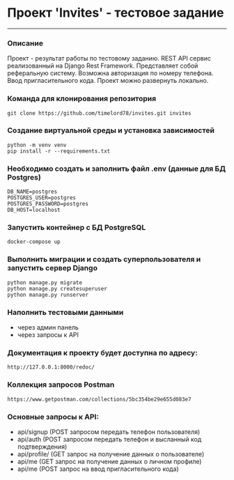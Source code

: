 # Проект 'Invites' - тестовое задание
---
### Описание
Проект - результат работы по тестовому заданию. REST API сервис реализованный на Django Rest Framework. Представляет собой реферальную систему.
Возможна авторизация по номеру телефона. Ввод пригласительного кода. 
Проект можно развернуть локально.
### Команда для клонирования репозитория 
    git clone https://github.com/timelord78/invites.git invites
### Создание виртуальной среды и установка зависимостей
    python -m venv venv
    pip install -r --requirements.txt
### Необходимо создать и заполнить файл .env (данные для БД Postgres)
    DB_NAME=postgres
    POSTGRES_USER=postgres
    POSTGRES_PASSWORD=postgres
    DB_HOST=localhost
### Запустить контейнер с БД PostgreSQL
    docker-compose up
### Выполнить миграции и создать суперпользователя и запустить сервер Django
    python manage.py migrate
    python manage.py createsuperuser
    python manage.py runserver
### Наполнить тестовыми данными
 - через админ панель
 - через запросы к API
### Документация к проекту будет доступна по адресу:
    http://127.0.0.1:8000/redoc/
### Коллекция запросов Postman
    https://www.getpostman.com/collections/5bc354be29e655d083e7
### Основные запросы к API:
 - api/signup (POST запросом передать телефон пользователя)
 - api/auth (POST запросом передать телефон и высланный код подтверждения)
 - api/profile/<pk> (GET запрос на получение данных о пользователе)
 - api/me (GET запрос на получение данных о личном профиле)
 - api/me (POST запрос на ввод пригласительного кода)
    


